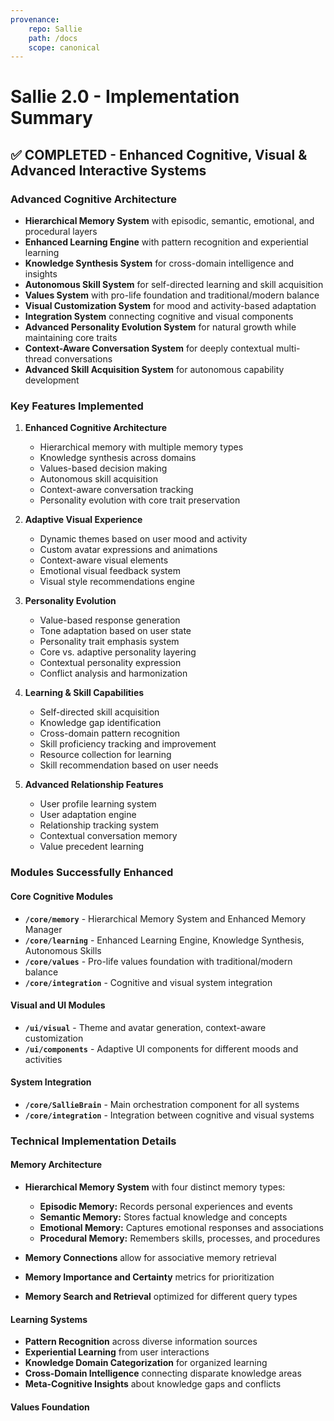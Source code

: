 ```yaml
---
provenance:
	repo: Sallie
	path: /docs
	scope: canonical
---
```

# Sallie 2.0 - Implementation Summary

## ✅ **COMPLETED - Enhanced Cognitive, Visual & Advanced Interactive Systems**

### Advanced Cognitive Architecture

- **Hierarchical Memory System** with episodic, semantic, emotional, and procedural layers
- **Enhanced Learning Engine** with pattern recognition and experiential learning
- **Knowledge Synthesis System** for cross-domain intelligence and insights
- **Autonomous Skill System** for self-directed learning and skill acquisition
- **Values System** with pro-life foundation and traditional/modern balance
- **Visual Customization System** for mood and activity-based adaptation
- **Integration System** connecting cognitive and visual components
- **Advanced Personality Evolution System** for natural growth while maintaining core traits
- **Context-Aware Conversation System** for deeply contextual multi-thread conversations
- **Advanced Skill Acquisition System** for autonomous capability development

### Key Features Implemented

1. **Enhanced Cognitive Architecture**
	- Hierarchical memory with multiple memory types
	- Knowledge synthesis across domains
	- Values-based decision making
	- Autonomous skill acquisition
	- Context-aware conversation tracking
	- Personality evolution with core trait preservation

2. **Adaptive Visual Experience**
	- Dynamic themes based on user mood and activity
	- Custom avatar expressions and animations
	- Context-aware visual elements
	- Emotional visual feedback system
	- Visual style recommendations engine

3. **Personality Evolution**
	- Value-based response generation
	- Tone adaptation based on user state
	- Personality trait emphasis system
	- Core vs. adaptive personality layering
	- Contextual personality expression
	- Conflict analysis and harmonization

4. **Learning & Skill Capabilities**
	- Self-directed skill acquisition
	- Knowledge gap identification
	- Cross-domain pattern recognition
	- Skill proficiency tracking and improvement
	- Resource collection for learning
	- Skill recommendation based on user needs

5. **Advanced Relationship Features**
	- User profile learning system
	- User adaptation engine
	- Relationship tracking system
	- Contextual conversation memory
	- Value precedent learning

### Modules Successfully Enhanced

#### Core Cognitive Modules

- **`/core/memory`** - Hierarchical Memory System and Enhanced Memory Manager
- **`/core/learning`** - Enhanced Learning Engine, Knowledge Synthesis, Autonomous Skills
- **`/core/values`** - Pro-life values foundation with traditional/modern balance
- **`/core/integration`** - Cognitive and visual system integration

#### Visual and UI Modules

- **`/ui/visual`** - Theme and avatar generation, context-aware customization
- **`/ui/components`** - Adaptive UI components for different moods and activities

#### System Integration

- **`/core/SallieBrain`** - Main orchestration component for all systems
- **`/core/integration`** - Integration between cognitive and visual systems

### Technical Implementation Details

#### Memory Architecture

- **Hierarchical Memory System** with four distinct memory types:
  - **Episodic Memory:** Records personal experiences and events
  - **Semantic Memory:** Stores factual knowledge and concepts
  - **Emotional Memory:** Captures emotional responses and associations
  - **Procedural Memory:** Remembers skills, processes, and procedures

- **Memory Connections** allow for associative memory retrieval
- **Memory Importance and Certainty** metrics for prioritization
- **Memory Search and Retrieval** optimized for different query types

#### Learning Systems

- **Pattern Recognition** across diverse information sources
- **Experiential Learning** from user interactions
- **Knowledge Domain Categorization** for organized learning
- **Cross-Domain Intelligence** connecting disparate knowledge areas
- **Meta-Cognitive Insights** about knowledge gaps and conflicts

#### Values Foundation

